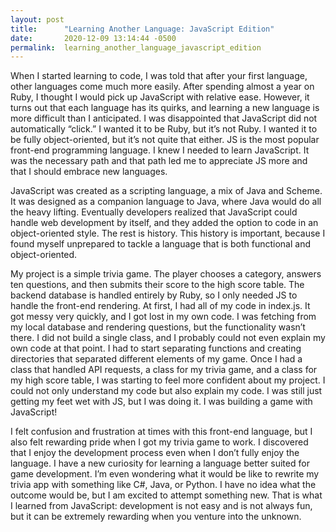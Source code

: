 ```yaml
---
layout: post
title:      "Learning Another Language: JavaScript Edition"
date:       2020-12-09 13:14:44 -0500
permalink:  learning_another_language_javascript_edition
---
```



When I started learning to code, I was told that after your first language, other languages come much more easily. After spending almost a year on Ruby, I thought I would pick up JavaScript with relative ease. However, it turns out that each language has its quirks, and learning a new language is more difficult than I anticipated. I was disappointed that JavaScript did not automatically “click.” I wanted it to be Ruby, but it’s not Ruby. I wanted it to be fully object-oriented, but it’s not quite that either. JS is the most popular front-end programming language. I knew I needed to learn JavaScript. It was the necessary path and that path led me to appreciate JS more and that I should embrace new languages. 

JavaScript was created as a scripting language, a mix of Java and Scheme. It was designed as a companion language to Java, where Java would do all the heavy lifting. Eventually developers realized that JavaScript could handle web development by itself, and they added the option to code in an object-oriented style. The rest is history. This history is important, because I found myself unprepared to tackle a language that is both functional and object-oriented.
	
My project is a simple trivia game. The player chooses a category, answers ten questions, and then submits their score to the high score table. The backend database is handled entirely by Ruby, so I only needed JS to handle the front-end rendering.  At first, I had all of my code in index.js. It got messy very quickly, and I got lost in my own code. I was fetching from my local database and rendering questions, but the functionality wasn’t there. I did not build a single class, and I probably could not even explain my own code at that point. I had to start separating functions and creating directories that separated different elements of my game. Once I had a class that handled API requests, a class for my trivia game, and a class for my high score table, I was starting to feel more confident about my project. I could not only understand my code but also explain my code. I was still just getting my feet wet with JS, but I was doing it. I was building a game with JavaScript!
	
I felt confusion and frustration at times with this front-end language, but I also felt rewarding pride when I got my trivia game to work. I discovered that I enjoy the development process even when I don’t fully enjoy the language. I have a new curiosity for learning a language better suited for game development. I’m even wondering what it would be like to rewrite my trivia app with something like C#, Java, or Python. I have no idea what the outcome would be, but I am excited to attempt something new. That is what I learned from JavaScript: development is not easy and is not always fun, but it can be extremely rewarding when you venture into the unknown.


